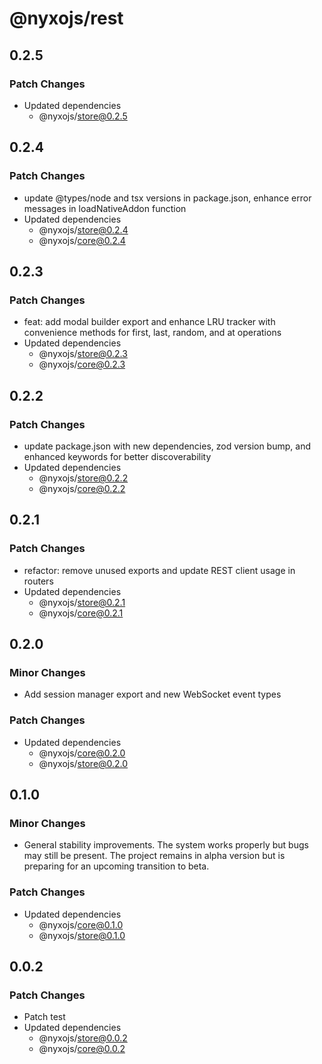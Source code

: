 # @nyxojs/rest

## 0.2.5

### Patch Changes

- Updated dependencies
  - @nyxojs/store@0.2.5

## 0.2.4

### Patch Changes

- update @types/node and tsx versions in package.json, enhance error messages in loadNativeAddon function
- Updated dependencies
  - @nyxojs/store@0.2.4
  - @nyxojs/core@0.2.4

## 0.2.3

### Patch Changes

- feat: add modal builder export and enhance LRU tracker with convenience methods for first, last, random, and at operations
- Updated dependencies
  - @nyxojs/store@0.2.3
  - @nyxojs/core@0.2.3

## 0.2.2

### Patch Changes

- update package.json with new dependencies, zod version bump, and enhanced keywords for better discoverability
- Updated dependencies
  - @nyxojs/store@0.2.2
  - @nyxojs/core@0.2.2

## 0.2.1

### Patch Changes

- refactor: remove unused exports and update REST client usage in routers
- Updated dependencies
  - @nyxojs/store@0.2.1
  - @nyxojs/core@0.2.1

## 0.2.0

### Minor Changes

- Add session manager export and new WebSocket event types

### Patch Changes

- Updated dependencies
  - @nyxojs/core@0.2.0
  - @nyxojs/store@0.2.0

## 0.1.0

### Minor Changes

- General stability improvements. The system works properly but bugs may still be present. The project remains in alpha version but is preparing for an upcoming transition to beta.

### Patch Changes

- Updated dependencies
  - @nyxojs/core@0.1.0
  - @nyxojs/store@0.1.0

## 0.0.2

### Patch Changes

- Patch test
- Updated dependencies
  - @nyxojs/store@0.0.2
  - @nyxojs/core@0.0.2
